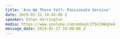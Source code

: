 ```yaml
---
title: 'Are We There Yet?: Passionate Service'
date: 2019-01-31 14:44:00 Z
speaker: Ethan Harrington
media: https://www.youtube.com/embed/ZfbC2mWqXxA
message_date: 2019-01-27 10:00:00 Z
---
```


